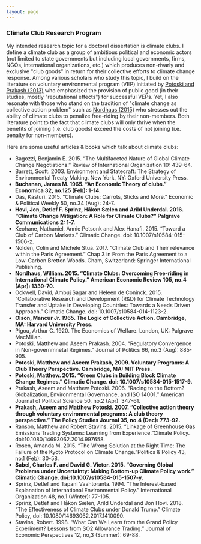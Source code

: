 ```yaml
---
layout: page
---
```


### Climate Club Research Program

My intended research topic for a doctoral dissertation is climate clubs. I define a climate club as a group of ambitious political and economic actors (not limited to state governments but including local governments, firms, NGOs, international organizations, etc.) which produces non-rivarly and exclusive "club goods" in return for their collective efforts to climate change response. Among various scholars who study this topic, I build on the literature on voluntary environmental program (VEP) initiated by [Potoski and Prakash (2013)](https://www.annualreviews.org/doi/abs/10.1146/annurev-polisci-032211-211224) who emphasized the provision of public good (in their studies, mostly "reputational effects") for successful VEPs. Yet, I also resonate with those who stand on the tradition of "climate change as collective action problem" such as [Nordhaus (2015)](https://www.aeaweb.org/articles?id=10.1257/aer.15000001) who stresses out the ability of climate clubs to penalize free-riding by their non-members. Both literature point to the fact that climate clubs will only thrive when the benefits of joining (i.e. club goods) exceed the costs of not joining (i.e. penalty for non-members). 

Here are some useful articles & books which talk about climate clubs:

- Bagozzi, Benjamin E. 2015. “The Multifaceted Nature of Global Climate Change Negotiations.” Review of International Organization 10: 439-64.  
- Barrett, Scott. 2003. Environment and Statecraft: The Strategy of Environmental Treaty Making. New York, NY: Oxford University Press.     
- **Buchanan, James M. 1965. “An Economic Theory of clubs.” Economica 32, no.125 (Feb): 1-14.**
- Das, Kasturi. 2015. “Climate Clubs: Carrots, Sticks and More.” Economic & Political Weekly 50, no.34 (Aug): 24-7.   
- **Hovi, Jon, Detlef F. Sprinz, Håkon Sælen and Arild Underdal. 2016. “Climate Change Mitigation: A Role for Climate Clubs?” Palgrave Communications 2: 1-7.**
- Keohane, Nathaniel,  Annie Petsonk and Alex Hanafi. 2015. “Toward a Club of Carbon Markets.” Climatic Change. doi: 10.1007/s10584-015-1506-z.  
- Nolden, Colin and Michele Stua. 2017. “Climate Club and Their relevance within the Paris Agreement.” Chap 3 in From the Paris Agreement to a Low-Carbon Bretton Woods. Cham, Switzerland: Springer International Publishing.   
- **Nordhaus, William. 2015. “Climate Clubs: Overcoming Free-riding in International Climate Policy.” American Economic Review 105, no.4 (Apr): 1339-70.**
- Ockwell, David, Ambuj Sagar and Heleen de Coninck. 2015. “Collaborative Research and Development (R&D) for Climate Technology Transfer and Uptake in Developing Countries: Towards a Needs Driven Approach.” Climatic Change. doi: 10.1007/s10584-014-1123-2.   
- **Olson, Mancur Jr. 1965. The Logic of Collective Action. Cambridge, MA: Harvard University Press.**
- Pigou, Arthur C. 1920. The Economics of Welfare. London, UK: Palgrave MacMillan.   
- Potoski, Matthew and Aseem Prakash. 2004. “Regulatory Convergence in Non-governmnetal Regimes.” Journal of Politics 66, no.3 (Aug): 885-905.  
- **Potoski, Matthew and Aseem Prakash, 2009. Voluntary Programs: A Club Theory Perspective. Cambridge, MA: MIT Press.**
- **Potoski, Matthew. 2015. “Green Clubs in Building Block Climate Change Regimes.” Climatic Change. doi: 10.1007/s10584-015-1517-9.**
- Prakash, Aseem and Matthew Potoski. 2006. “Racing to the Bottom? Globalization, Environmental Governance, and ISO 14001.” American Journal of Political Science 50, no.2 (Apr): 347-61.   
- **Prakash, Aseem and Matthew Potoski. 2007. “Collective action theory through voluntary environmental programs: A club theory perspective.” The Policy Studies Journal 35, no.4 (Dec): 773-92.**
- Ranson, Matthew and Robert Stavins. 2015. “Linkage of Greenhouse Gas Emissions Trading Systems: Learning from Experience.”Climate Policy. doi:10.1080/14693062.2014.997658.   
- Rosen, Amanda M. 2015. “The Wrong Solution at the Right Time: The Failure of the Kyoto Protocol on Climate Change.”Politics & Policy 43, no.1 (Feb): 30-58.    
- **Sabel, Charles F. and David G. Victor. 2015. “Governing Global Problems under Uncertainty: Making Bottom-up Climate Policy work.” Climatic Change. doi:10.1007/s10584-015-1507-y.**  
- Sprinz, Detlef and Tapani Vaahtoranta. 1994. “The Interest-based Explanation of International Environmental Policy.” International Organization 48, no.1 (Winter): 77-105.   
- Sprinz, Detlef and Håkon Sælen, Arild Underdal and Jon Hovi. 2018. “The Effectiveness of Climate Clubs under Donald Trump.” Climate Policy, doi: 10.1080/14693062.2017.1410090. 
- Stavins, Robert. 1998. “What Can We Learn from the Grand Policy Experiment? Lessons from SO2 Allowance Trading.” Journal of Economic Perspectives 12, no,3 (Summer): 69-88.   

